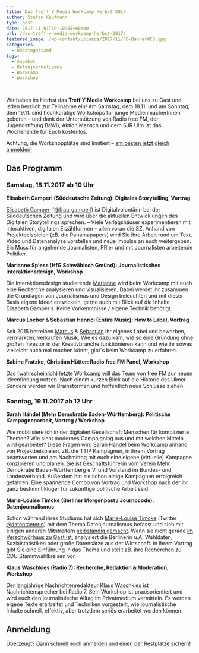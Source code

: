 ```yaml
---
title: Das Treff Y Media Workcamp Herbst 2017
author: Stefan Kaufmann
type: post
date: 2017-11-01T19:10:55+00:00
url: /das-treff-y-media-workcamp-herbst-2017/
featured_image: /wp-content/uploads/2017/11/FB-BannerWC3.jpg
categories:
  - Uncategorized
tags:
  - Angebot
  - Datenjournalismus
  - WorkCamp
  - Workshop

---
```

Wir haben im Herbst das **Treff Y Media Workcamp** bei uns zu Gast und laden herzlich zur Teilnahme ein! Am Samstag, dem 18.11. und am Sonntag, dem 19.11. sind hochkarätige Workshops für junge MedienmacherInnen geboten – und dank der Unterstützung von Radio free FM, der Jugendstiftung BaWü, Aktion Mensch und dem SJR Ulm ist das Wochenende für Euch kostenlos.

Achtung, die Workshopplätze sind limitiert – [am besten jetzt gleich anmelden!][1]

## Das Programm

### Samstag, 18.11.2017 ab 10 Uhr

**Elisabeth Gamperl (Süddeutsche Zeitung): Digitales Storytelling, Vortrag**

 [Elisabeth Gamperl][2] ([@frau_gamperl][3]) ist Digitalvolontärin bei der Süddeutschen Zeitung und wird über die aktuellen Entwicklungen des Digitalen Storytellings sprechen. &#8211; Viele Verlagshäuser experimentieren mit interaktiven, digitalen Erzählformen &#8211; allen voran die SZ. Anhand von Projektbeispielen (zB. die Panamapapers) wird Sie ihre Arbeit rund um Text, Video und Datenanalyse vorstellen und neue Impulse an euch weitergeben. Ein Muss für angehende Journalisten, PRler und mit Journalisten arbeitende Politiker.

**Marianne Spiess (HfG Schwäbisch Gmünd): Journalistisches Interaktionsdesign, Workshop**

Die Interaktionsdesign studierende [Marianne][4] wird beim Workcamp mit euch eine Recherche analysieren und visualisieren. Dabei werdet ihr zusammen die Grundlagen von Journalismus und Design beleuchten und mit dieser Basis eigene Ideen entwickeln, gerne auch mit Blick auf die Inhalte Elisabeth Gamperls. Keine Vorkenntnisse / eigene Technik benötigt.

**Marcus Locher & Sebastian Henrici (Entire Music): How to Label, Vortrag**

Seit 2015 betreiben [Marcus][5] & [Sebastian][6] ihr eigenes Label und bewerben, vermarkten, verkaufen Musik. Wie es dazu kam, wie so eine Gründung ohne großen Investor in der Kreativbranche funktionieren kann und wie ihr sowas vielleicht auch mal machen könnt, gibt´s beim Workcamp zu erfahren.

**Sabine Fratzke, Christian Hütter: Radio free FM Panel, Workshop**

Das (wahrscheinlich) letzte Workcamp will [das Team von free FM][7] zur neuen Ideenfindung nutzen. Nach einem kurzen Blick auf die Historie des Ulmer Senders werden wir Brainstormen und hoffentlich neue Schlüsse ziehen.

### Sonntag, 19.11.2017 ab 12 Uhr

**Sarah Händel (Mehr Demokratie Baden-Württemberg): Politische Kampagnenarbeit, Vortrag / Workshop**

Wie mobilisiere ich in der digitalen Gesellschaft Menschen für komplizierte Themen? Wie sieht modernes Campaigning aus und mit welchen Mitteln wird gearbeitet? Diese Fragen wird [Sarah Händel][8] beim Workcamp anhand von Projektbeispielen, zB. die TTIP Kampagnen, in ihrem Vortrag beantworten und am Nachmittag mit euch eine eigene (virtuelle) Kampagne konzipieren und planen. Sie ist Geschäftsführerin vom Verein Mehr Demokratie Baden-Württemberg e.V. und Vorstand im Bundes- und Landesverband. Außerdem hat sie schon einige Kampagnen erfolgreich gefahren. Eine spannende Combo von Vortrag und Workshop nach der ihr ganz bestimmt klüger für zukünftige politische Arbeit seid.

**Marie-Louise Timcke (Berliner Morgenpost / Journocode): Datenjournalismus**

Schon während ihres Studiums hat sich [Marie-Louise Timcke][9] (Twitter [@datentaeterin][10]) mit dem Thema Datenjournalismus befasst und sich mit einigen anderen Mitstreitern [selbständig gemacht][11]. Wenn sie nicht gerade [im Verschwörhaus zu Gast ist][12], analysiert die Berlinerin u.A. Wahldaten, Sozialstatistiken oder große Datensätze aus der Wirtschaft. In ihrem Vortrag gibt Sie eine Einführung in das Thema und stellt zB. ihre Recherchen zu CDU Stammwahlkreisen vor.

**Klaus Waschkies (Radio 7): Recherche, Redaktion & Moderation, Workshop**

Der langjährige Nachrichtenredakteur Klaus Waschkies ist Nachrichtensprecher bei Radio 7. Sein Workshop ist praxisorientiert und wird euch den journalistische Alltag im Privatmedium vermitteln. Es werden eigene Texte erarbeitet und Techniken vorgestellt, wie journalistische Inhalte schnell, effektiv, aber trotzdem seriös erarbeitet werden können.

## Anmeldung

Überzeugt? [Dann schnell noch anmelden und einen der Restplätze sichern!][1]

 [1]: https://docs.google.com/forms/d/e/1FAIpQLSc9oa_EN_uU8j-FVDZ-Y6qb-42knKqLHj__mE0NndVs7W0-sA/viewform
 [2]: https://gamperl.wordpress.com/
 [3]: https://twitter.com/fraugamperl
 [4]: http://mariannespiess.de/
 [5]: http://entire-music.com/portfolio_page/marcus-locher-ceo/
 [6]: http://entire-music.com/portfolio_page/sebastian-heinrici-financial-management-controlling-ar/
 [7]: https://www.freefm.de/kontakt/whoiswho
 [8]: https://www.mitentscheiden.de/ueber-uns/mitarbeiter/
 [9]: http://datentaeter.de/
 [10]: https://twitter.com/datentaeterin
 [11]: https://www.journocode.de
 [12]: https://verschwoerhaus.de/datenjournalismus-praxis-und-perspektiven/